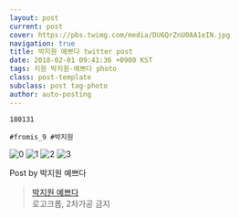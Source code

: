 ```yaml
---
layout: post
current: post
cover: https://pbs.twimg.com/media/DU6QrZnU0AA1eIN.jpg
navigation: true
title: 박지원 예쁘다 twitter post
date: 2018-02-01 09:41:36 +0900 KST
tags: 지원 박지원-예쁘다 photo
class: post-template
subclass: post tag-photo
author: auto-posting
---
```


```  
180131  
  
#fromis_9 #박지원  

```

![0](https://pbs.twimg.com/media/DU6QrZrVwAADl4Z.jpg)
![1](https://pbs.twimg.com/media/DU6QrZpVQAAPV3M.jpg)
![2](https://pbs.twimg.com/media/DU6QrZnVoAAPX61.jpg)
![3](https://pbs.twimg.com/media/DU6QrZnU0AA1eIN.jpg)


Post by 박지원 예쁘다

> [박지원 예쁘다](https://twitter.com/jiwon_is_pretty)  
  로고크롭, 2차가공 금지